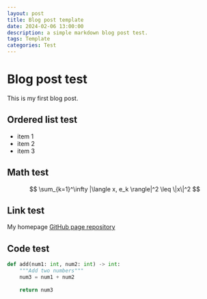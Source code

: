```yaml
---
layout: post
title: Blog post template
date: 2024-02-06 13:00:00
description: a simple markdown blog post test.
tags: Template
categories: Test
---
```


# Blog post test
This is my first blog post.

## Ordered list test
* item 1
* item 2
* item 3

## Math test
$$
\sum_{k=1}^\infty |\langle x, e_k \rangle|^2 \leq \|x\|^2
$$

## Link test
My homepage [GitHub page repository](https://github.com/yongjunshin/yongjunshin.github.io)

## Code test
```python
def add(num1: int, num2: int) -> int:
    """Add two numbers"""
    num3 = num1 + num2
 
    return num3
```
